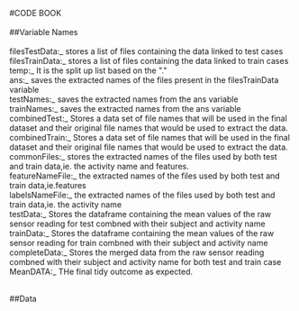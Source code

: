 #CODE BOOK<br /><br />
##Variable Names<br /><br />
filesTestData:_ stores a list of files containing the data linked to test cases<br />
filesTrainData:_ stores a list of files containing the data linked to train cases<br />
temp:_ It is the split up list based on the "."<br />
ans:_ saves the extracted names of the files present in the filesTrainData variable<br />
testNames:_ saves the extracted names from the ans variable<br />
trainNames:_ saves the extracted names from the ans variable<br />
combinedTest:_ Stores a data set of file names that will be used in the final dataset and their original file names that would be used to extract the data.<br />
combinedTrain:_ Stores a data set of file names that will be used in the final dataset and their original file names that would be used to extract the data.<br />
commonFiles:_ stores the extracted names of the files used by both test and train data,ie. the activity name and features.<br />
featureNameFile:_ the extracted names of the files used by both test and train data,ie.features<br />
labelsNameFile:_ the extracted names of the files used by both test and train data,ie. the activity name<br />
testData:_ Stores the dataframe containing the mean values of the raw sensor reading for  test combned with their subject and activity name<br />
trainData:_  Stores the dataframe containing the mean values of the raw sensor reading for train combned with their subject and activity name<br />
completeData:_ Stores the merged data from the raw sensor reading combned with their subject and activity name for both test and train case<br />
MeanDATA:_ THe final tidy outcome as expected.<br /><br />

##Data


